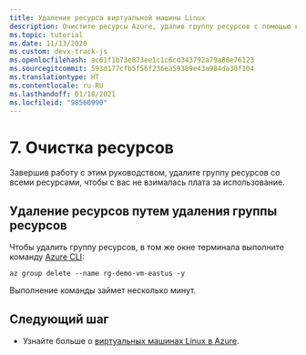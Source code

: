 ```yaml
---
title: Удаление ресурса виртуальной машины Linux
description: Очистите ресурсы Azure, удалив группу ресурсов с помощью команды Azure CLI.
ms.topic: tutorial
ms.date: 11/13/2020
ms.custom: devx-track-js
ms.openlocfilehash: ac61f1b73e873ee1c1c6cd343792a79a88e76123
ms.sourcegitcommit: 593d177cfb5f56f236ea59389e43a984da30f104
ms.translationtype: HT
ms.contentlocale: ru-RU
ms.lasthandoff: 01/18/2021
ms.locfileid: "98560990"
---
```

# <a name="7-clean-up-resources"></a>7. Очистка ресурсов

Завершив работу с этим руководством, удалите группу ресурсов со всеми ресурсами, чтобы с вас не взималась плата за использование. 

## <a name="remove-all-the-resources-by-removing-resource-group"></a>Удаление ресурсов путем удаления группы ресурсов

Чтобы удалить группу ресурсов, в том же окне терминала выполните команду [Azure CLI](/cli/azure/group#az_group_delete):

```azurecli
az group delete --name rg-demo-vm-eastus -y
```

Выполнение команды займет несколько минут. 

## <a name="next-step"></a>Следующий шаг

* Узнайте больше о [виртуальных машинах Linux в Azure](/azure/virtual-machines).
